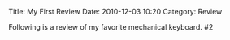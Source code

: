 Title: My First Review
Date: 2010-12-03 10:20
Category: Review

Following is a review of my favorite mechanical keyboard.
#2
